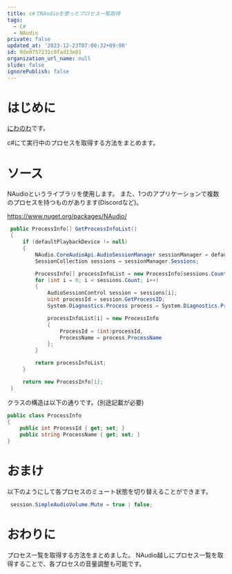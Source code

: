 ```yaml
---
title: c#でNAudioを使ったプロセス一覧取得
tags:
  - C#
  - NAudio
private: false
updated_at: '2023-12-23T07:00:32+09:00'
id: 0de0757231c0fad13e01
organization_url_name: null
slide: false
ignorePublish: false
---
```

# はじめに
[にわのわ](https://twitter.com/niwa_nowa)です。

c#にて実行中のプロセスを取得する方法をまとめます。

# ソース
NAudioというライブラリを使用します。
また、1つのアプリケーションで複数のプロセスを持つものがあります(Discordなど)。

https://www.nuget.org/packages/NAudio/

```csharp
 public ProcessInfo[] GetProcessInfoList()
 {
     if (defaultPlaybackDevice != null)
     {
         NAudio.CoreAudioApi.AudioSessionManager sessionManager = defaultPlaybackDevice.AudioSessionManager;
         SessionCollection sessions = sessionManager.Sessions;

         ProcessInfo[] processInfoList = new ProcessInfo[sessions.Count];
         for (int i = 0; i < sessions.Count; i++)
         {
             AudioSessionControl session = sessions[i];
             uint processId = session.GetProcessID;
             System.Diagnostics.Process process = System.Diagnostics.Process.GetProcessById((int)processId);

             processInfoList[i] = new ProcessInfo
             {
                 ProcessId = (int)processId,
                 ProcessName = process.ProcessName
             };
         }

         return processInfoList;
     }

     return new ProcessInfo[1];
 }
```

クラスの構造は以下の通りです。(別途記載が必要)
```csharp
public class ProcessInfo
{
    public int ProcessId { get; set; }
    public string ProcessName { get; set; }
}
```

# おまけ
以下のようにして各プロセスのミュート状態を切り替えることができます。
```csharp
 session.SimpleAudioVolume.Mute = true | false;
```

# おわりに
プロセス一覧を取得する方法をまとめました。
NAudio越しにプロセス一覧を取得することで、各プロセスの音量調整も可能です。
